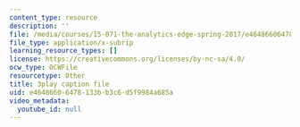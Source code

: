 ```yaml
---
content_type: resource
description: ''
file: /media/courses/15-071-the-analytics-edge-spring-2017/e46486606478133bb3c6d5f9984a685a_va-mL-_jui4.srt
file_type: application/x-subrip
learning_resource_types: []
license: https://creativecommons.org/licenses/by-nc-sa/4.0/
ocw_type: OCWFile
resourcetype: Other
title: 3play caption file
uid: e4648660-6478-133b-b3c6-d5f9984a685a
video_metadata:
  youtube_id: null
---
```

